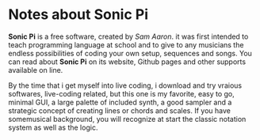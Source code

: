 # Notes about Sonic Pi

**Sonic Pi** is a free software, created by *Sam Aaron*. it was first intended to teach programming language at school and to give to any musicians the endless possibilities of coding your own setup, sequences and songs. You can read about **Sonic Pi** on its website, Github pages and other supports available on line. 

By the time that i get myself into live coding, i download and try vraious softwares, live-coding related, but this one is my favorite, easy to go, minimal GUI, a large palette of included synth, a good sampler and a strategic concept of creating lines or chords and scales. If you have somemusical background, you will recognize at start the classic notation system as well as the logic.
